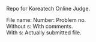 Repo for Koreatech Online Judge.

File name:
    Number: Problem no.  
    Without s: With comments.  
    With s: Actually submitted file.  